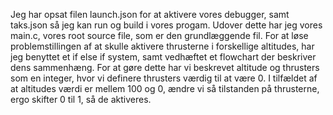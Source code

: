 Jeg har opsat filen launch.json for at aktivere vores debugger, samt taks.json så jeg kan run og build i vores progam.
Udover dette har jeg vores main.c, vores root source file, som er den grundlæggende fil.
For at løse problemstillingen af at skulle aktivere thrusterne i forskellige altitudes, har jeg benyttet et if else if system, samt vedhæftet et flowchart der beskriver dens sammenhæng.
For at gøre dette har vi beskrevet altitude og thrusters som en integer, hvor vi definere thrusters værdig til at være 0.
I tilfældet af at altitudes værdi er mellem 100 og 0, ændre vi så tilstanden på thrusterne, ergo skifter 0 til 1, så de aktiveres.
